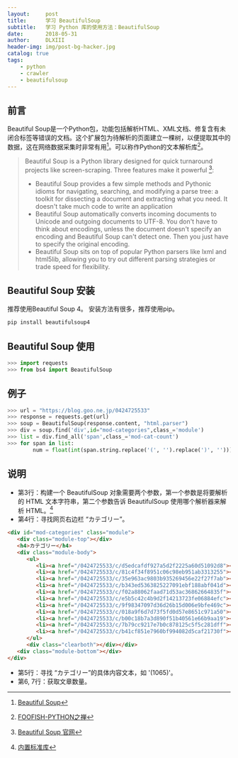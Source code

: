 ```yaml
---
layout:     post
title:      学习 BeautifulSoup 
subtitle:   学习 Python 库的使用方法：BeautifulSoup
date:       2018-05-31
author:     DLXIII
header-img: img/post-bg-hacker.jpg
catalog: true
tags:
    - python
    - crawler
    - beautifulsoup
---
```



## 前言

Beautiful Soup是一个Python包，功能包括解析HTML、XML文档、修复含有未闭合标签等错误的文档。这个扩展包为待解析的页面建立一棵树，以便提取其中的数据，这在网络数据采集时非常有用[^BeautifulSoup]。可以称作Python的文本解析库[^解析]。

<!--more-->

> Beautiful Soup is a Python library designed for quick turnaround projects like screen-scraping. Three features make it powerful [^介绍]:
> * Beautiful Soup provides a few simple methods and Pythonic idioms for navigating, searching, and modifying a parse tree: a toolkit for dissecting a document and extracting what you need. It doesn't take much code to write an application
> * Beautiful Soup automatically converts incoming documents to Unicode and outgoing documents to UTF-8. You don't have to think about encodings, unless the document doesn't specify an encoding and Beautiful Soup can't detect one. Then you just have to specify the original encoding.
> * Beautiful Soup sits on top of popular Python parsers like lxml and html5lib, allowing you to try out different parsing strategies or trade speed for flexibility.


## Beautiful Soup 安装

推荐使用Beautiful Soup 4。
安装方法有很多，推荐使用pip。

~~~bash
pip install beautifulsoup4
~~~

## Beautiful Soup 使用

~~~python
>>> import requests
>>> from bs4 import BeautifulSoup
~~~

## 例子

~~~python
>>> url = "https://blog.goo.ne.jp/0424725533"
>>> response = requests.get(url)
>>> soup = BeautifulSoup(response.content, "html.parser")
>>> div = soup.find('div',id="mod-categories",class_='module')
>>> list = div.find_all('span',class_='mod-cat-count')
>>> for span in list:
        num = float(int(span.string.replace('(', '').replace(')', '')))
~~~

## 说明

 - 第3行：构建一个 BeautifulSoup 对象需要两个参数，第一个参数是将要解析的 HTML 文本字符串，第二个参数告诉 BeautifulSoup 使用哪个解析器来解析 HTML。[^方法] 
 - 第4行：寻找网页右边栏 “カテゴリー”。

~~~html
<div id="mod-categories" class="module">
   <div class="module-top"></div>
   <h4>カテゴリー</h4>
   <div class="module-body">
      <ul>
         <li><a href="/0424725533/c/d5edcafdf927a5d2f2225a60d51092d8"><span class="mod-cat-name">その他</span></a><span class="mod-cat-count">(7)</span></li>
         <li><a href="/0424725533/c/81c4f34f8951c06c98eb951ab3313255"><span class="mod-cat-name">国語の話</span></a><span class="mod-cat-count">(8)</span></li>
         <li><a href="/0424725533/c/35e963ac9803b935269456e22f27f7ab"><span class="mod-cat-name">社会の話</span></a><span class="mod-cat-count">(42)</span></li>
         <li><a href="/0424725533/c/b343ed5363825227091ebf188abf041d"><span class="mod-cat-name">理科の話</span></a><span class="mod-cat-count">(20)</span></li>
         <li><a href="/0424725533/c/f02a88062faad71d53ac36862664835f"><span class="mod-cat-name">英語の話</span></a><span class="mod-cat-count">(239)</span></li>
         <li><a href="/0424725533/c/e5b5c42c4b9d2f14213723fe06884efc"><span class="mod-cat-name">数学・算数の話</span></a><span class="mod-cat-count">(1065)</span></li>
         <li><a href="/0424725533/c/9f98347097d36d26b15d006e9bfe469c"><span class="mod-cat-name">学習塾塾長の日記</span></a><span class="mod-cat-count">(384)</span></li>
         <li><a href="/0424725533/c/018a9f6d7d73f5fd0d57e8651c971a50"><span class="mod-cat-name">高校受験</span></a><span class="mod-cat-count">(46)</span></li>
         <li><a href="/0424725533/c/b00c18b7a3d890f51b40561e66b9aa19"><span class="mod-cat-name">中学受験</span></a><span class="mod-cat-count">(15)</span></li>
         <li><a href="/0424725533/c/7b79cc9217e7b0c878125c5f5c281dff"><span class="mod-cat-name">勉強のやり方</span></a><span class="mod-cat-count">(93)</span></li>
         <li><a href="/0424725533/c/b41cf851e7960bf994082d5caf21730f"><span class="mod-cat-name">東久留米の話題</span></a><span class="mod-cat-count">(1)</span></li>
      </ul>
      <div class="clearboth"></div></div>
   <div class="module-bottom"></div>
</div>
~~~

 - 第5行：寻找 “カテゴリー”的具体内容文本，如 '<span class="mod-cat-count">(1065)</span>'。
 - 第6, 7行：获取文章数量。

[^BeautifulSoup]: [Beautiful Soup](https://zh.wikipedia.org/wiki/Beautiful_Soup)

[^解析]: [FOOFISH-PYTHON之禅](https://foofish.net/crawler-beautifulsoup.html)

[^介绍]: [Beautiful Soup 官网](https://www.crummy.com/software/BeautifulSoup/#Download)

[^方法]: [内置标准库](https://cuiqingcai.com/1319.html)